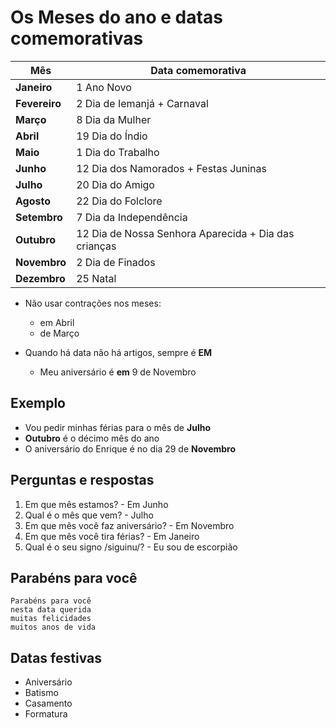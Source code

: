 # Os Meses do ano e datas comemorativas

| Mês | Data comemorativa |
| -- | -- |
| **Janeiro**   | 1 Ano Novo |
| **Fevereiro** | 2 Dia de Iemanjá + Carnaval |
| **Março**     | 8 Dia da Mulher |
| **Abril**     | 19 Dia do Índio |
| **Maio**      | 1 Dia do Trabalho |
| **Junho**     | 12 Dia dos Namorados + Festas Juninas |
| **Julho**     | 20 Dia do Amigo |
| **Agosto**    | 22 Dia do Folclore |
| **Setembro**  | 7 Dia da Independência |
| **Outubro**   | 12 Dia de Nossa Senhora Aparecida + Dia das crianças |
| **Novembro**  | 2 Dia de Finados |
| **Dezembro**  | 25 Natal |

* Não usar contrações nos meses:
  * em Abril
  * de Março

* Quando há data não há artigos, sempre é **EM**
  * Meu aniversário é **em** 9 de Novembro

## Exemplo

* Vou pedir minhas férias para o mês de **Julho**
* **Outubro** é o décimo mês do ano
* O aniversário do Enrique é no dia 29 de **Novembro**

## Perguntas e respostas

1. Em que mês estamos? - Em Junho
1. Qual é o mês que vem? - Julho
1. Em que mês você faz aniversário? - Em Novembro
1. Em que mês você tira férias?  - Em Janeiro
1. Qual é o seu signo /siguinu/? - Eu sou de escorpião

## Parabéns para você

```plain
Parabéns para você
nesta data querida
muitas felicidades
muitos anos de vida
```

## Datas festivas

* Aniversário
* Batismo
* Casamento
* Formatura
